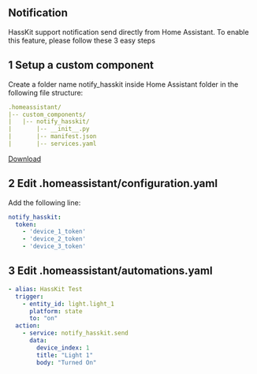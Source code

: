 ## Notification

HassKit support notification send directly from Home Assistant. To enable this feature, please follow these 3 easy steps

## 1 Setup a custom component

Create a folder name notify_hasskit inside Home Assistant folder in the following file structure:
```yaml
.homeassistant/
|-- custom_components/
|   |-- notify_hasskit/
|       |-- __init__.py
|       |-- manifest.json
|       |-- services.yaml
```
[Download](https://github.com/tuanha2000vn/hasskit/tree/master/custom_components/notify_hasskit)
## 2 Edit .homeassistant/configuration.yaml

Add the following line:
```yaml
notify_hasskit:
  token:
    - 'device_1_token'
    - 'device_2_token'
    - 'device_3_token'
```
## 3 Edit .homeassistant/automations.yaml
```yaml
- alias: HassKit Test
  trigger:
    - entity_id: light.light_1
      platform: state
      to: "on"
  action:
    - service: notify_hasskit.send
      data:
        device_index: 1
        title: "Light 1"
        body: "Turned On"
```
